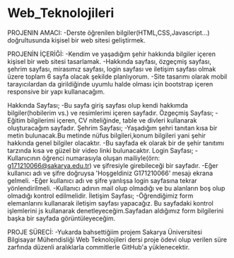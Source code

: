 # Web_Teknolojileri

PROJENIN AMACI:
-Derste öğrenilen bilgiler(HTML,CSS,Javascript...) doğrultusunda kişisel bir web sitesi geliştirmek.

PROJENİN İÇERİĞİ:
-Kendim ve yaşadığım şehir hakkında bilgiler içeren kişisel bir web sitesi tasarlamak.
-Hakkında sayfası, özgeçmiş sayfası, şehrim sayfası,
mirasımız sayfası, login sayfası ve iletişim sayfası olmak üzere toplam 6 sayfa olacak şekilde planlıyorum.
-Site tasarımı olarak mobil tarayıcılardan da girildiğinde uyumlu halde olması için bootstrap içeren responsive bir yapı kullanacağım.

 Hakkında Sayfası;
-Bu sayfa giriş sayfası olup kendi hakkımda bilgiler(hobilerim vs.) ve resimlerimi içeren sayfadır.
Özgeçmiş Sayfası;
-Eğitim bilgilerimi içeren, CV niteliğinde, table ve divleri kullanarak oluşturacağım sayfadır.
 Şehrim Sayfası;
-Yaşadığım şehri tanıtan kısa bir metin bulunacak.Bu metinde nüfus bilgileri,konum bilgileri yani şehir hakkında genel bilgiler olacaktır.
-Bu sayfada ek olarak bir de şehir tanıtımı tarzında kısa ve güzel bir video linki bulunacaktır.
 Login Sayfası;
-Kullanıcının öğrenci numarasıyla oluşan mailiyle(örn: g171210066@sakarya.edu.tr) ve şifresiyle girebileceği bir sayfadır.
-Eğer kullanıcı adı ve şifre doğruysa 'Hoşgeldiniz G171210066' mesajı ekrana gelmeli.
-Eğer kullanıcı adı ve şifre yanlışsa login sayfasına tekrar yönlendirilmeli.
-Kullanıcı adının mail olup olmadığı ve bu alanların boş olup olmadığı kontrol edilmelidir.
 İletişim Sayfası;
-Öğrendiğimiz form elemanlarını kullanarak iletişim sayfası yapacağız. Bu sayfadaki kontrol
işlemlerini js kullanarak denetleyeceğim.Sayfadan aldığımız form bilgilerini başka bir sayfada görüntüleyeceğim.

PROJE SÜRECİ:
-Yukarda bahsettiğiim projem Sakarya Üniversitesi Bilgisayar Mühendisliği Web Teknolojileri dersi proje ödevi olup verilen süre zarfında düzenli aralıklarla commitlerle GitHub'a yüklenecektir.

